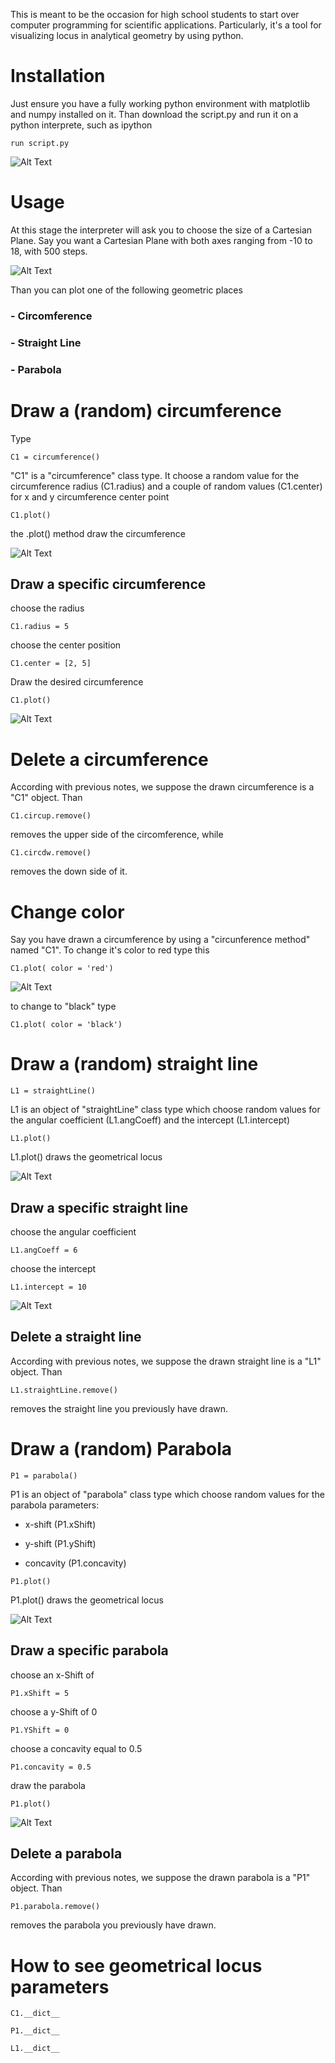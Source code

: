 This is meant to be the occasion for high school students to start over computer programming for scientific applications. Particularly, it's a tool for visualizing locus in analytical geometry by using python. 

# Installation

Just ensure you have a fully working python environment with matplotlib and numpy installed on it. Than download the script.py and run it on a python interprete, such as ipython

`run script.py`

![Alt Text](pictures/pythonInterpreter.png)


# Usage


At this stage the interpreter will ask you to choose the size of a Cartesian Plane. Say you want a Cartesian Plane with both axes ranging from -10 to 18, with 500 steps.


![Alt Text](pictures/cartesianPlane.png)


Than you can plot one of the following geometric places

### - Circomference

### - Straight Line

### - Parabola


# Draw a (random) circumference

Type

`C1 = circumference()`

"C1" is a "circumference" class type. It choose a random value for the circumference radius (C1.radius) and a couple of random values (C1.center) for x and y circumference center point

`C1.plot()`

the .plot() method draw the circumference

![Alt Text](pictures/circumferenceDraw.png)




## Draw a specific circumference


choose the radius

`C1.radius = 5`

choose the center position

`C1.center = [2, 5]`

Draw the desired circumference 

`C1.plot()`


![Alt Text](pictures/circumferenceDraw2.png)





# Delete a circumference

According with previous notes, we suppose the drawn circumference is a "C1" object. Than

`C1.circup.remove()`

removes the upper side of the circomference, while

`C1.circdw.remove()`

removes the down side of it.


# Change color

Say you have drawn a circumference by using a "circunference method" named "C1". To change it's color to red type this

`C1.plot( color = 'red')`

![Alt Text](pictures/circumferenceDrawRed.png)

to change to "black" type

`C1.plot( color = 'black')`


# Draw a (random) straight line


`L1 = straightLine()`

L1 is an object of "straightLine" class type which choose random values for the angular coefficient (L1.angCoeff) and the intercept (L1.intercept)

`L1.plot()`

L1.plot() draws the geometrical locus

![Alt Text](pictures/straightLine.png)


## Draw a specific straight line

choose the angular coefficient

`L1.angCoeff = 6`

choose the intercept

`L1.intercept = 10`

![Alt Text](pictures/straightLine2.png)


## Delete a straight line

According with previous notes, we suppose the drawn straight line is a "L1" object. Than

`L1.straightLine.remove()`

removes the straight line you previously have drawn.

# Draw a (random) Parabola


`P1 = parabola()`

P1 is an object of "parabola" class type which choose random values for the parabola parameters:

- x-shift (P1.xShift)

- y-shift (P1.yShift)

- concavity (P1.concavity)

`P1.plot()`

P1.plot() draws the geometrical locus

![Alt Text](pictures/parabola.png)


## Draw a specific parabola

choose an x-Shift of 

`P1.xShift = 5`

choose a y-Shift of 0

`P1.YShift = 0`

choose a concavity equal to 0.5

`P1.concavity = 0.5`

draw the parabola

`P1.plot()`

![Alt Text](pictures/parabola2.png)

## Delete a parabola

According with previous notes, we suppose the drawn parabola is a "P1" object. Than

`P1.parabola.remove()`

removes the parabola you previously have drawn.






# How to see geometrical locus parameters
 
`C1.__dict__`

`P1.__dict__`

`L1.__dict__`

